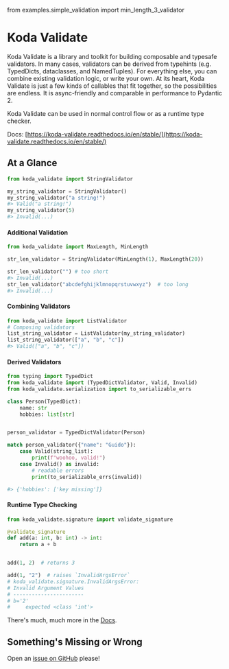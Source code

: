 from examples.simple_validation import min_length_3_validator

# Koda Validate

Koda Validate is a library and toolkit for building composable and typesafe validators. In many cases,
validators can be derived from typehints (e.g. TypedDicts, dataclasses, and NamedTuples). For everything else, you can 
combine existing validation logic, or write your own. At its heart, Koda Validate is just a few kinds of
callables that fit together, so the possibilities are endless. It is async-friendly and comparable in performance to Pydantic 2.

Koda Validate can be used in normal control flow or as a runtime type checker.

Docs: [https://koda-validate.readthedocs.io/en/stable/](https://koda-validate.readthedocs.io/en/stable/)

## At a Glance

```python
from koda_validate import StringValidator

my_string_validator = StringValidator()
my_string_validator("a string!")
#> Valid("a string!")
my_string_validator(5)
#> Invalid(...)
```

#### Additional Validation
```python
from koda_validate import MaxLength, MinLength

str_len_validator = StringValidator(MinLength(1), MaxLength(20))

str_len_validator("") # too short
#> Invalid(...)
str_len_validator("abcdefghijklmnopqrstuvwxyz")  # too long
#> Invalid(...)
```

#### Combining Validators
```python
from koda_validate import ListValidator
# Composing validators
list_string_validator = ListValidator(my_string_validator)
list_string_validator(["a", "b", "c"])
#> Valid(["a", "b", "c"])
```

#### Derived Validators

```python
from typing import TypedDict
from koda_validate import (TypedDictValidator, Valid, Invalid)
from koda_validate.serialization import to_serializable_errs

class Person(TypedDict):
    name: str
    hobbies: list[str]


person_validator = TypedDictValidator(Person)

match person_validator({"name": "Guido"}):
    case Valid(string_list):
        print(f"woohoo, valid!")
    case Invalid() as invalid:
        # readable errors
        print(to_serializable_errs(invalid))

#> {'hobbies': ['key missing']}
```

#### Runtime Type Checking

```python
from koda_validate.signature import validate_signature

@validate_signature
def add(a: int, b: int) -> int:
    return a + b


add(1, 2)  # returns 3

add(1, "2")  # raises `InvalidArgsError`
# koda_validate.signature.InvalidArgsError:
# Invalid Argument Values
# -----------------------
# b='2'
#     expected <class 'int'>
```

There's much, much more in the [Docs](https://koda-validate.readthedocs.io/en/stable/).


## Something's Missing or Wrong 
Open an [issue on GitHub](https://github.com/keithasaurus/koda-validate/issues) please!
